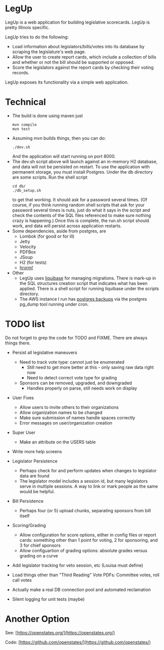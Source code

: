 # LegUp

LegUp is a web application for building legislative scorecards. LegUp
is pretty Illinois specific.

LegUp tries to do the following:
* Load information about legislators/bills/votes into its database by scraping the legislature's web page.
* Allow the user to create report cards, which include a collection of bills and whether or not the bill
  should be supported or opposed.
* Score the legislators against the report cards by checking their voting records.

LegUp exposes its functionality via a simple web application.

# Technical

* The build is done using maven just
   ````
   mvn compile
   mvn test
   ````
* Assuming mvn builds things, then you can do:
   ````
   ./dev.sh
   ````
   And the application will start running on port 8000.
* The dev.sh script above will launch against an in-memory H2 database, and data
  will not be persisted on restart.
  To use the application with permanent storage, you must install Postgres.
  Under the db directory are some scripts. Run the shell script
    ````
    cd db/
    ./db_setup.sh
    ````
    to get that working. It should ask for a password several times. (Of course,
    if you think running random shell scripts that ask for your password several times
    is nuts, just do what it says in the script and check the contents of the SQL files
    referenced to make sure nothing crazy is happening.)
    Once this is complete, the run.sh script should work, and data will persist across
    application restarts.
* Some dependencies, aside from postgres, are
  * Lombok (for good or for ill)
  * Jetty
  * Velocity
  * PDFBox
  * JSoup
  * H2 (for tests)
  * [hrorm!](http://hrorm.org)
* Other
  * LegUp uses [liquibase](http://www.liquibase.org/) for managing
  migrations. There is mark-up in the SQL structures creation script
  that indicates what has been applied. There is a shell script for
  running liquibase under the scripts directory.
  * The AWS instance I run has [postgres backups](https://www.postgresql.org/docs/10/static/backup.html)
  via the postgres pg_dump tool running under cron.

# TODO list

Do not forget to grep the code for TODO and FIXME. There are always things there.
* Persist all legislative maneuvers
  * Need to track vote type: cannot just be enumerated
    * Still need to get more better at this - only saving raw data right now
    * Need to detect correct vote type for grading
  * Sponsors can be removed, upgraded, and downgraded
    * Handles properly on parse, still needs work on display

* User Fixes
  * Allow users to invite others to their organizations
  * Allow organization names to be changed
  * Make sure submission of names handle spaces correctly
  * Error messages on user/organization creation
* Super User
  * Make an attribute on the USERS table
* Write more help screens
* Legislator Persistence
  * Perhaps check for and perform updates when changes to legislator data are found
  * The legislator model includes a session id, but many legislators serve in multiple sessions.
    A way to link or mark people as the same would be helpful.
* Bill Persistence
  * Perhaps four (or 5) upload chunks, separating sponsors from bill itself
* Scoring/Grading
  * Allow configuration for score options, either in config files or report cards: something
  other than 1 point for voting, 2 for sponsoring, and 3 for chief sponsors
  * Allow configuartion of grading options: absolute grades versus grading on a curve
* Add legislator tracking for veto session, etc (Louisa must define)
* Load things other than "Third Reading" Vote PDFs: Committee votes, roll call votes
* Actually make a real DB connection pool and automated reclamation
* Silent logging for unit tests (maybe)

# Another Option

See: [https://openstates.org/](https://openstates.org/)

Code: [https://github.com/openstates/](https://github.com/openstates/)
